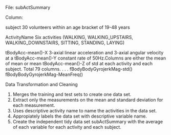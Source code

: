 File: subActSummary

Column:

subject			30 volunteers within an age bracket of 19-48 years

ActivityName		Six activities (WALKING, WALKING_UPSTAIRS, WALKING_DOWNSTAIRS,
			SITTING, STANDING, LAYING)

tBodyAcc-mean()-X	3-axial linear acceleration and 3-axial angular velocity at a 
tBodyAcc-mean()-Y	constant rate of 50Hz.Columns are either the mean of mean or mean 
tBodyAcc-mean()-Z	of std at each activity and each subject. Total 79 columns.
	.
	.
	.
fBodyBodyGyrojerkMag-std()
fBodyBodyGyrojerkMag-MeanFreq()


Data Transformation and Cleaning

1. Merges the training and test sets to create one data set.
2. Extract only the measurements on the mean and standard deviation for each measurement.
3. Uses descriptive activity name to name the activities in the data set.
4. Appropiately labels the data set with descriptive variable name.
5. Create the independent tidy data set subActSummary with the average of each variable
   for each activity and each subject.
